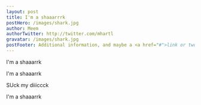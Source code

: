 ```yaml
---
layout: post
title: I'm a shaaarrrk
postHero: /images/shark.jpg
author: Meem
authorTwitter: http://twitter.com/mhartl
gravatar: /images/shark.jpg
postFooter: Additional information, and maybe a <a href="#">link or two</a>
---
```


I'm a shaaarrk

I'm a shaaarrk

SUck my diiiccck

I'm a shaaarrk